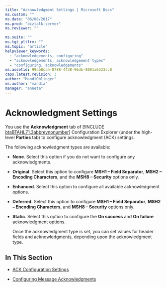 ```yaml
---
title: "Acknowledgment Settings | Microsoft Docs"
ms.custom: ""
ms.date: "06/08/2017"
ms.prod: "biztalk-server"
ms.reviewer: ""

ms.suite: ""
ms.tgt_pltfrm: ""
ms.topic: "article"
helpviewer_keywords: 
  - "acknowledgements, configuring"
  - "acknowledgements, acknowledgement types"
  - "configuring, acknowledgements"
ms.assetid: 99ab8caa-8788-4438-96db-8001a6523cc8
caps.latest.revision: 3
author: "MandiOhlinger"
ms.author: "mandia"
manager: "anneta"
---
```

# Acknowledgment Settings
You use the <strong>Acknowledgment</strong> tab of [!INCLUDE [btaBTAHL71.3abbrevnonumber](../../includes/btabtahl71-3abbrevnonumber-md.md)] Configuration Explorer (under the high-level <strong>Parties</strong> tab) to configure acknowledgment (ACK) settings.  
  
 The following acknowledgment types are available:  
  
- **None**. Select this option if you do not want to configure any acknowledgments.  
  
- **Original**. Select this option to configure **MSH1 – Field Separator**, **MSH2 – Encoding Characters**, and the **MSH8 – Security** options only.  
  
- **Enhanced**. Select this option to configure all available acknowledgment options.  
  
- **Deferred**. Select this option to configure **MSH1 – Field Separator**, **MSH2 – Encoding Characters**, and **MSH8 – Security** options only.  
  
- **Static**. Select this option to configure the **On success** and **On failure** acknowledgment options.  
  
  Once the acknowledgment type is set, you can set values for header fields and acknowledgments, depending upon the acknowledgment type.  
  
## In This Section  
  
-   [ACK Configuration Settings](../../adapters-and-accelerators/accelerator-hl7/ack-configuration-settings.md)  
  
-   [Configuring Message Acknowledgments](../../adapters-and-accelerators/accelerator-hl7/configuring-message-acknowledgments.md)